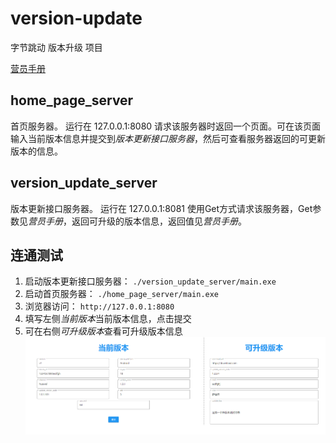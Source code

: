 # version-update
字节跳动 版本升级 项目

[营员手册](https://bytedance.feishu.cn/docs/doccn2tYZFh28wRCvBmDqREoNie)


## home_page_server
首页服务器。
运行在 127.0.0.1:8080
请求该服务器时返回一个页面。可在该页面输入当前版本信息并提交到*版本更新接口服务器*，然后可查看服务器返回的可更新版本的信息。


## version_update_server
版本更新接口服务器。
运行在 127.0.0.1:8081
使用Get方式请求该服务器，Get参数见*营员手册*，返回可升级的版本信息，返回值见*营员手册*。


## 连通测试
1. 启动版本更新接口服务器： `./version_update_server/main.exe`
2. 启动首页服务器： `./home_page_server/main.exe`
3. 浏览器访问： `http://127.0.0.1:8080`
4. 填写左侧*当前版本*当前版本信息，点击提交
5. 可在右侧*可升级版本*查看可升级版本信息
![首页](./img/homepage.png)